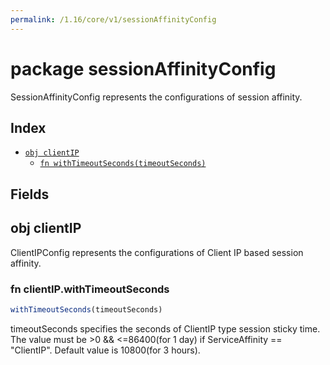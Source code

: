 ```yaml
---
permalink: /1.16/core/v1/sessionAffinityConfig
---
```


# package sessionAffinityConfig

SessionAffinityConfig represents the configurations of session affinity.

## Index

* [`obj clientIP`](#obj-clientip)
  * [`fn withTimeoutSeconds(timeoutSeconds)`](#fn-clientipwithtimeoutseconds)

## Fields

## obj clientIP

ClientIPConfig represents the configurations of Client IP based session affinity.

### fn clientIP.withTimeoutSeconds

```ts
withTimeoutSeconds(timeoutSeconds)
```

timeoutSeconds specifies the seconds of ClientIP type session sticky time. The value must be >0 && <=86400(for 1 day) if ServiceAffinity == "ClientIP". Default value is 10800(for 3 hours).